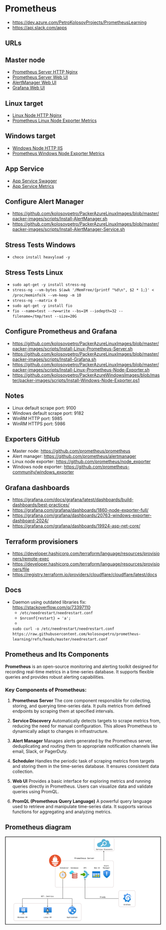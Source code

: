 # Prometheus

- https://dev.azure.com/PetroKolosovProjects/PrometheusLearning
- https://api.slack.com/apps

## URLs

## Master node

- [Prometheus Server HTTP Nginx](http://prometheus-master.razumovsky.me)
- [Prometheus Server Web UI](http://prometheus-master.razumovsky.me:9090)
- [AlertManager Web UI](http://prometheus-master.razumovsky.me:9093)
- [Grafana Web UI](http://prometheus-master.razumovsky.me:3000/login)

## Linux target

- [Linux Node HTTP Nginx](http://linux-target.razumovsky.me)
- [Prometheus Linux Node Exporter Metrics](http://linux-target.razumovsky.me:9100/metrics)

## Windows target

- [Windows Node HTTP IIS](http://windows-target.razumovsky.me)
- [Prometheus Windows Node Exporter Metrics](http://windows-target.razumovsky.me:9182/metrics)

## App Service

- [App Service Swagger](https://webapp-demo-d01.azurewebsites.net/swagger/index.html)
- [App Service Metrics](https://webapp-demo-d01.azurewebsites.net/metrics)

## Configure Alert Manager

- https://github.com/kolosovpetro/PackerAzureLinuxImages/blob/master/packer-images/scripts/Install-AlertManager.sh
- https://github.com/kolosovpetro/PackerAzureLinuxImages/blob/master/packer-images/scripts/Install-AlertManager-Service.sh

## Stress Tests Windows

- `choco install heavyload -y`

## Stress Tests Linux

- `sudo apt-get -y install stress-ng`
- `stress-ng --vm-bytes $(awk '/MemFree/{printf "%d\n", $2 * 1;}' < /proc/meminfo)k --vm-keep -m 10`
- `stress-ng --matrix 0`
- `sudo apt-get -y install fio`
- `fio --name=test --rw=write --bs=1M --iodepth=32 --filename=/tmp/test --size=20G`

## Configure Prometheus and Grafana

- https://github.com/kolosovpetro/PackerAzureLinuxImages/blob/master/packer-images/scripts/Install-Linux-Prometheus-Server.sh
- https://github.com/kolosovpetro/PackerAzureLinuxImages/blob/master/packer-images/scripts/Install-Grafana.sh
- https://github.com/kolosovpetro/PackerAzureLinuxImages/blob/master/packer-images/scripts/Install-Linux-Prometheus-Node-Exporter.sh
- https://github.com/kolosovpetro/PackerAzureWindowsImages/blob/master/packer-images/scripts/Install-Windows-Node-Exporter.ps1

## Notes

- Linux default scrape port: 9100
- Windows default scrape port: 9182
- WinRM HTTP port: 5985
- WinRM HTTPS port: 5986

## Exporters GitHub

- Master node: https://github.com/prometheus/prometheus
- Alert manager: https://github.com/prometheus/alertmanager
- Linux node exporter: https://github.com/prometheus/node_exporter
- Windows node exporter: https://github.com/prometheus-community/windows_exporter

## Grafana dashboards

- https://grafana.com/docs/grafana/latest/dashboards/build-dashboards/best-practices/
- https://grafana.com/grafana/dashboards/1860-node-exporter-full/
- https://grafana.com/grafana/dashboards/20763-windows-exporter-dashboard-2024/
- https://grafana.com/grafana/dashboards/19924-asp-net-core/

## Terraform provisioners

- https://developer.hashicorp.com/terraform/language/resources/provisioners/remote-exec
- https://developer.hashicorp.com/terraform/language/resources/provisioners/file
- https://registry.terraform.io/providers/cloudflare/cloudflare/latest/docs

## Docs

- Daemon using outdated libraries fix: https://stackoverflow.com/q/73397110
  - `/etc/needrestart/needrestart.conf`
  - `$nrconf{restart} = 'a';`
  -
  `sudo curl -o /etc/needrestart/needrestart.conf https://raw.githubusercontent.com/kolosovpetro/prometheus-learning/refs/heads/master/needrestart.conf`

## Prometheus and Its Components

**Prometheus** is an open-source monitoring and alerting toolkit designed for recording real-time metrics in a
time-series database. It supports flexible queries and provides robust alerting capabilities.

### Key Components of Prometheus:

1. **Prometheus Server**
   The core component responsible for collecting, storing, and querying time-series data. It pulls metrics from defined
   endpoints by scraping them at specified intervals.

2. **Service Discovery**
   Automatically detects targets to scrape metrics from, reducing the need for manual configuration. This allows
   Prometheus to dynamically adapt to changes in infrastructure.

3. **Alert Manager**
   Manages alerts generated by the Prometheus server, deduplicating and routing them to appropriate notification
   channels like email, Slack, or PagerDuty.

4. **Scheduler**
   Handles the periodic task of scraping metrics from targets and storing them in the time-series database. It ensures
   consistent data collection.

5. **Web UI**
   Provides a basic interface for exploring metrics and running queries directly in Prometheus. Users can visualize data
   and validate queries using PromQL.

6. **PromQL (Prometheus Query Language)**
   A powerful query language used to retrieve and manipulate time-series data. It supports various functions for
   aggregating and analyzing metrics.

## Prometheus diagram

![Prometheus Architecture Diagram](./Prometheus_concept_diagram.png)
